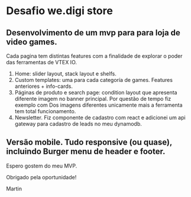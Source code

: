 # Desafio we.digi store

## Desenvolvimento de um mvp para para loja de video games.

Cada pagina tem distintas features com a finalidade de explorar o poder das ferramentas de VTEX IO. 

1. Home: slider layout, stack layout e shelfs. 
2. Custom templates: uma para cada categoría de games. Features anteriores + info-cards. 
3. Páginas de produto e search page: condition layout que apresenta diferente imagem no banner principal. Por questão de tempo fiz exemplo com Dos imagens diferentes unicamente mais a ferramenta tem total funcionamento. 
4. Newsletter. Fiz componente de cadastro com react e adicionei um api gateway para cadastro de leads no meu dynamodb. 

## Versão mobile. Tudo responsive (ou quase), incluindo Burger menu de header e footer. 

Espero gostem do meu MVP. 

Obrigado pela oportunidade! 

Martin